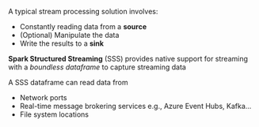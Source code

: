 A typical stream processing solution involves:

- Constantly reading data from a **source**
- (Optional) Manipulate the data
- Write the results to a **sink**

**Spark Structured Streaming** (SSS) provides native support for streaming with a *boundless dataframe* to capture streaming data

A SSS dataframe can read data from

- Network ports
- Real-time message brokering services e.g., Azure Event Hubs, Kafka...
- File system locations
